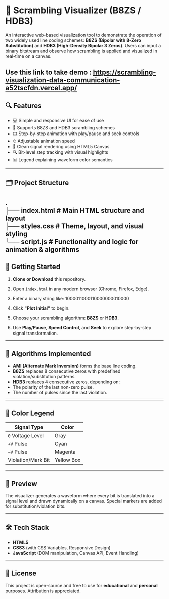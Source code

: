 # 📡 Scrambling Visualizer (B8ZS / HDB3)

An interactive web-based visualization tool to demonstrate the operation of two widely used line coding schemes: **B8ZS (Bipolar with 8-Zero Substitution)** and **HDB3 (High-Density Bipolar 3 Zeros)**. Users can input a binary bitstream and observe how scrambling is applied and visualized in real-time on a canvas.


Use this link to take demo : https://scrambling-visualization-data-communication-a52tscfdn.vercel.app/
---

## 🔍 Features

- 💻 Simple and responsive UI for ease of use  
- 🧠 Supports B8ZS and HDB3 scrambling schemes  
- 🎞️ Step-by-step animation with play/pause and seek controls  
- ⏱ Adjustable animation speed  
- 🎨 Clean signal rendering using HTML5 Canvas  
- 🔍 Bit-level step tracking with visual highlights  
- 📊 Legend explaining waveform color semantics  

---

## 🗂 Project Structure

.  
├── index.html # Main HTML structure and layout  
├── styles.css # Theme, layout, and visual styling  
└── script.js # Functionality and logic for animation & algorithms
---

## 🚀 Getting Started

1. **Clone or Download** this repository.

2. Open `index.html` in any modern browser (Chrome, Firefox, Edge).

3. Enter a binary string like:
   1000011000110000000010000

4. Click **"Plot Initial"** to begin.

5. Choose your scrambling algorithm: **B8ZS** or **HDB3**.

6. Use **Play/Pause**, **Speed Control**, and **Seek** to explore step-by-step signal transformation.

---

## 🧮 Algorithms Implemented

- **AMI (Alternate Mark Inversion)** forms the base line coding.
- **B8ZS** replaces 8 consecutive zeros with predefined violation/substitution patterns.
- **HDB3** replaces 4 consecutive zeros, depending on:
- The polarity of the last non-zero pulse.
- The number of pulses since the last violation.

---

## 🎨 Color Legend

| Signal Type         | Color       |
|---------------------|-------------|
| `0` Voltage Level   | Gray        |
| `+V` Pulse          | Cyan        |
| `−V` Pulse          | Magenta     |
| Violation/Mark Bit  | Yellow Box  |

---

## 📸 Preview

The visualizer generates a waveform where every bit is translated into a signal level and drawn dynamically on a canvas. Special markers are added for substitution/violation bits.

---

## 🛠 Tech Stack

- **HTML5**
- **CSS3** (with CSS Variables, Responsive Design)
- **JavaScript** (DOM manipulation, Canvas API, Event Handling)

---

## 📄 License

This project is open-source and free to use for **educational** and **personal** purposes. Attribution is appreciated.

